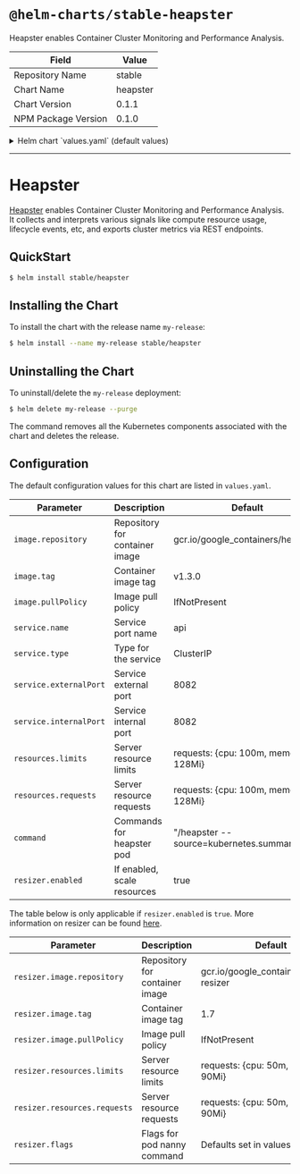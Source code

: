 # `@helm-charts/stable-heapster`

Heapster enables Container Cluster Monitoring and Performance Analysis.

| Field               | Value    |
| ------------------- | -------- |
| Repository Name     | stable   |
| Chart Name          | heapster |
| Chart Version       | 0.1.1    |
| NPM Package Version | 0.1.0    |

<details>

<summary>Helm chart `values.yaml` (default values)</summary>

```yaml
## Default values for heapster.
##
replicaCount: 1
image:
  repository: gcr.io/google_containers/heapster
  tag: v1.3.0
  pullPolicy: IfNotPresent
## Here labels can be added to the heapster deployment
# labels:
#   kubernetes.io/cluster-service: "true"
#   kubernetes.io/name: "Heapster"
labels: {}
nodeSelector: {}

service:
  type: ClusterIP
  externalPort: 8082
  internalPort: 8082
  ## This allows an overide of the heapster service name
  ## Default: {{ .Chart.Name }}
  # nameOverride:

  ## Here labels can be added to the heapster service
  # labels:
  #   kubernetes.io/cluster-service: "true"
  #   kubernetes.io/name: "Heapster"
  labels:

resources:
  limits:
    cpu: 100m
    memory: 128Mi
  requests:
    cpu: 100m
    memory: 128Mi

## Heapster command and arguments
## Default source=kubernetes.summary_api:''
## ref: https://github.com/kubernetes/heapster/blob/master/docs/source-configuration.md
##
## By default sink not set
## ref: https://github.com/kubernetes/heapster/blob/master/docs/sink-configuration.md
##
command:
  - '/heapster'
  - "--source=kubernetes.summary_api:''"

## Resizer scales resources linearly with the number of nodes in the cluster
## Resizer is enabled by default
##
resizer:
  enabled: true
  image:
    repository: gcr.io/google_containers/addon-resizer
    tag: 1.7
    pullPolicy: IfNotPresent
  resources:
    limits:
      cpu: 50m
      memory: 90Mi
    requests:
      cpu: 50m
      memory: 90Mi

  ## Flags used for /pod_nanny command
  ## container and deployment flags already determined chart name
  ## ref: https://github.com/kubernetes/contrib/blob/master/addon-resizer/README.md
  ##
  flags:
    - '--cpu=150m'
    - '--extra-cpu=10m'
    - '--memory=200Mi'
    - '--extra-memory=6Mi'
    - '--threshold=5'
    - '--poll-period=300000'
```

</details>

---

# Heapster

[Heapster](https://github.com/kubernetes/heapster) enables Container Cluster Monitoring and Performance Analysis. It collects and interprets various signals like compute resource usage, lifecycle events, etc, and exports cluster metrics via REST endpoints.

## QuickStart

```bash
$ helm install stable/heapster
```

## Installing the Chart

To install the chart with the release name `my-release`:

```bash
$ helm install --name my-release stable/heapster
```

## Uninstalling the Chart

To uninstall/delete the `my-release` deployment:

```bash
$ helm delete my-release --purge
```

The command removes all the Kubernetes components associated with the chart and deletes the release.

## Configuration

The default configuration values for this chart are listed in `values.yaml`.

| Parameter              | Description                    | Default                                       |
| ---------------------- | ------------------------------ | --------------------------------------------- |
| `image.repository`     | Repository for container image | gcr.io/google_containers/heapster             |
| `image.tag`            | Container image tag            | v1.3.0                                        |
| `image.pullPolicy`     | Image pull policy              | IfNotPresent                                  |
| `service.name`         | Service port name              | api                                           |
| `service.type`         | Type for the service           | ClusterIP                                     |
| `service.externalPort` | Service external port          | 8082                                          |
| `service.internalPort` | Service internal port          | 8082                                          |
| `resources.limits`     | Server resource limits         | requests: {cpu: 100m, memory: 128Mi}          |
| `resources.requests`   | Server resource requests       | requests: {cpu: 100m, memory: 128Mi}          |
| `command`              | Commands for heapster pod      | "/heapster --source=kubernetes.summary_api:'' |
| `resizer.enabled`      | If enabled, scale resources    | true                                          |

The table below is only applicable if `resizer.enabled` is `true`. More information on resizer can be found [here](https://github.com/kubernetes/contrib/blob/master/addon-resizer/README.md).

| Parameter                    | Description                    | Default                                |
| ---------------------------- | ------------------------------ | -------------------------------------- |
| `resizer.image.repository`   | Repository for container image | gcr.io/google_containers/addon-resizer |
| `resizer.image.tag`          | Container image tag            | 1.7                                    |
| `resizer.image.pullPolicy`   | Image pull policy              | IfNotPresent                           |
| `resizer.resources.limits`   | Server resource limits         | requests: {cpu: 50m, memory: 90Mi}     |
| `resizer.resources.requests` | Server resource requests       | requests: {cpu: 50m, memory: 90Mi}     |
| `resizer.flags`              | Flags for pod nanny command    | Defaults set in values.yaml            |
